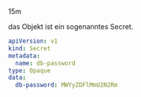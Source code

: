 15m

das Objekt ist ein sogenanntes Secret.

```yaml
apiVersion: v1
kind: Secret
metadata:
  name: db-password
type: Opaque
data:
  db-password: MWYyZDFlMmU2N2Rm
```